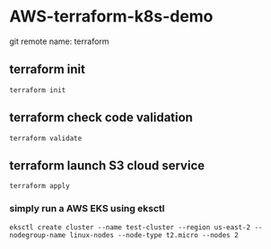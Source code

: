 # AWS-terraform-k8s-demo
git remote name: terraform

## terraform init
```terraform init```

## terraform check code validation
```terraform validate```

## terraform launch S3 cloud service
```terraform apply```

### simply run a AWS EKS using eksctl
```eksctl create cluster --name test-cluster --region us-east-2 --nodegroup-name linux-nodes --node-type t2.micro --nodes 2```
